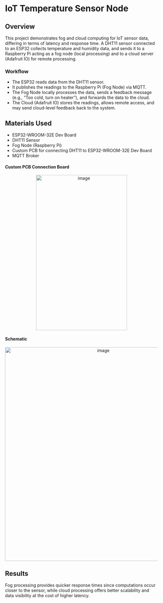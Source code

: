# IoT Temperature Sensor Node
## Overview
This project demonstrates fog and cloud computing for IoT sensor data, differing in terms of latency and response time.
A DHT11 sensor connected to an ESP32 collects temperature and humidity data, and sends it to a Raspberry Pi acting as a fog node (local processing) and to a cloud server (Adafruit IO) for remote processing.

### Workflow
* The ESP32 reads data from the DHT11 sensor.
* It publishes the readings to the Raspberry Pi (Fog Node) via MQTT.
* The Fog Node locally processes the data, sends a feedback message (e.g., “Too cold, turn on heater”), and forwards the data to the cloud.
* The Cloud (Adafruit IO) stores the readings, allows remote access, and may send cloud-level feedback back to the system.

## Materials Used
* ESP32-WROOM-32E Dev Board
* DHT11 Sensor
* Fog Node (Raspberry Pi)
* Custom PCB for connecting DHT11 to ESP32-WROOM-32E Dev Board
* MQTT Broker

#### Custom PCB Connection Board
<p align=center /p><img width="300" height="510" alt="image" src="https://github.com/user-attachments/assets/4ed67f79-c707-4c5d-b568-2bedaba825a1" />

#### Schematic
<p align = center /p><img width="632" height="702" alt="image" src="https://github.com/user-attachments/assets/fc037a47-4225-458f-a211-8d8ac6c34095" />



## Results
Fog processing provides quicker response times since computations occur closer to the sensor, while cloud processing offers better scalability and data visibility at the cost of higher latency.


